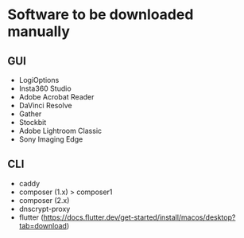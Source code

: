 # Software to be downloaded manually

## GUI

- LogiOptions
- Insta360 Studio
- Adobe Acrobat Reader
- DaVinci Resolve
- Gather
- Stockbit
- Adobe Lightroom Classic
- Sony Imaging Edge

## CLI

- caddy
- composer (1.x) > composer1
- composer (2.x)
- dnscrypt-proxy
- flutter (https://docs.flutter.dev/get-started/install/macos/desktop?tab=download)
